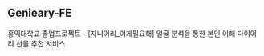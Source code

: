 ## Genieary-FE

홍익대학교 졸업프로젝트 - [지니어리_이게필요해] 얼굴 분석을 통한 본인 이해 다이어리 선물 추천 서비스
